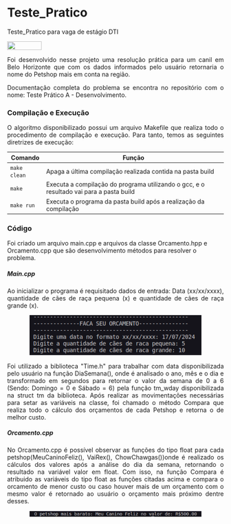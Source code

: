 # Teste_Pratico
Teste_Pratico para vaga de estágio DTI
<div style="display: inline-block;">
<img align="center" height="20px" width="80px" src="https://img.shields.io/badge/Made%20in-VSCode-red"/> 
</div>

  <p align="justify">Foi desenvolvido nesse projeto uma resolução prática para um canil em Belo Horizonte que com os dados informados pelo usuário 
  retornaria o nome do Petshop mais em conta na região. </p>
  
  
  <p align="justify">Documentação completa do problema se encontra no repositório com o nome: Teste Prático A - Desenvolvimento. </p>
  
  <h3> Compilação e Execução</h3>
  

  <p align="justify">O algoritmo disponibilizado possui um arquivo Makefile que realiza todo o procedimento de compilação e execução. Para tanto, 
  temos as seguintes diretrizes de execução: </p>


| Comando                |  Função                                                                                           |                     
| -----------------------| ------------------------------------------------------------------------------------------------- |
|  `make clean`          | Apaga a última compilação realizada contida na pasta build                                        |
|  `make`                | Executa a compilação do programa utilizando o gcc, e o resultado vai para a pasta build           |
|  `make run`            | Executa o programa da pasta build após a realização da compilação                                 |


  <h3> Código </h3>
  <p>Foi criado um arquivo main.cpp e arquivos da classe Orcamento.hpp e Orcamento.cpp que são desenvolvimento métodos para resolver o problema. </p>
  <h5>Main.cpp</h5>
  
  <p align="justify"> Ao inicializar o programa é requisitado dados de entrada: Data (xx/xx/xxxx), quantidade de cães de raça pequena (x) e quantidade de 
  cães de raça grande (x). </p>
  <p align="center">
  <img src="Teste-Pratico/imgs/ExemploEntrada.png" width="400px">
  </p>
  
  <p align="justify"> Foi utilizado a biblioteca "Time.h" para trabalhar com data disponibilizada pelo usuário na função DiaSemana(), onde é analisado
  o ano, mês e o dia e transformado em segundos para retornar o valor da semana de 0 a 6 (Sendo: Domingo = 0 e Sábado = 6) pela função tm_wday 
  disponibilizada na struct tm da biblioteca. Após realizar as movimentações necessárias para setar as variáveis na classe, foi chamado o método Compara 
  que realiza todo o cálculo dos orçamentos de cada Petshop e retorna o de melhor custo.</p>
  
  <h5>Orcamento.cpp</h5>
  
  <p align="justify"> No Orcamento.cpp é possível observar as funções do tipo float para cada petshop(MeuCaninoFeliz(), VaiRex(), ChowChawgas())onde é 
  realizado os cálculos dos valores após a análise do dia da semana, retornando o resultado na variável valor em float. Com isso, na função Compara 
  é atribuido as variáveis do tipo float as funções citadas acima e compara o orcamento de menor custo ou caso houver mais de um orçamento com o mesmo
  valor é retornado ao usuário o orçamento mais próximo dentre desses.</p>
  <p align="center">
  <img src="Teste-Pratico/imgs/ExemploResultado.png" width="400px">
  </p>
  
  
